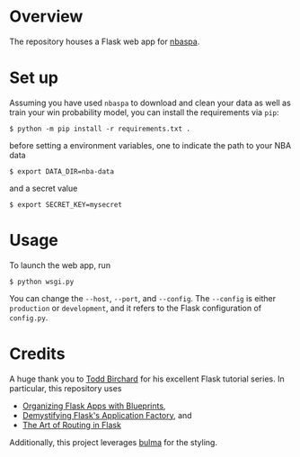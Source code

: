 # Overview

The repository houses a Flask web app for [nbaspa](https://github.com/ak-gupta/nbaspa).

# Set up

Assuming you have used `nbaspa` to download and clean your data as well as train your win probability
model, you can install the requirements via `pip`:

```console
$ python -m pip install -r requirements.txt .
```

before setting a environment variables, one to indicate the path to your NBA data

```console
$ export DATA_DIR=nba-data
```

and a secret value

```console
$ export SECRET_KEY=mysecret
```

# Usage

To launch the web app, run

```console
$ python wsgi.py
```

You can change the `--host`, `--port`, and `--config`. The `--config` is either `production` or
`development`, and it refers to the Flask configuration of `config.py`.

# Credits

A huge thank you to [Todd Birchard](https://github.com/toddbirchard) for his excellent Flask tutorial
series. In particular, this repository uses

* [Organizing Flask Apps with Blueprints](https://hackersandslackers.com/flask-blueprints/),
* [Demystifying Flask's Application Factory](https://hackersandslackers.com/flask-application-factory/), and
* [The Art of Routing in Flask](https://hackersandslackers.com/flask-routes/)

Additionally, this project leverages [bulma](https://bulma.io/) for the styling.
